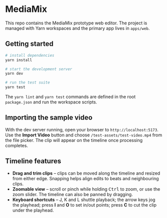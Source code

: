 # MediaMix

This repo contains the MediaMix prototype web editor. The project is managed with Yarn workspaces and the primary app lives in `apps/web`.

## Getting started

```bash
# install dependencies
yarn install

# start the development server
yarn dev

# run the test suite
yarn test
```

The `yarn lint` and `yarn test` commands are defined in the root `package.json` and run the workspace scripts.

## Importing the sample video

With the dev server running, open your browser to `http://localhost:5173`. Use the **Import Video** button and choose `/test-assets/test-video.mp4` from the file picker. The clip will appear on the timeline once processing completes.

## Timeline features

- **Drag and trim clips** – clips can be moved along the timeline and resized from either edge. Snapping helps align edits to beats and neighbouring clips.
- **Zoomable view** – scroll or pinch while holding <kbd>Ctrl</kbd> to zoom, or use the zoom slider. The timeline can also be panned by dragging.
- **Keyboard shortcuts** – J, K and L shuttle playback; the arrow keys jog the playhead; press **I** and **O** to set in/out points; press **C** to cut the clip under the playhead.
